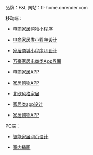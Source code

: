 品牌：F&L
网站：fl-home.onrender.com

移动端：
- [电商家居购物小程序](https://js.design/community?category=detail&type=resource&id=62c69466928443d7c7981481)
- [电商家居类小程序设计](https://js.design/community?category=detail&type=resource&id=6145bfa54eb22792005f7929)
- [家居商城小程序UI设计](https://js.design/community?category=detail&type=resource&id=62e8c7f80dee15624361d160)
- [万豪家居电商类App界面](https://js.design/community?category=detail&type=resource&id=622952430b96c773da594d90)
- [电商家居APP](https://js.design/community?category=detail&type=resource&id=62c92cecc1e8d2aa50075bad)
- [家居购物APP](https://js.design/community?category=detail&type=resource&id=62eb9bcc68d84c09bc344b80)
- [北欧风格家居](https://js.design/community?category=detail&type=resource&id=6257b9ff8511c9677c84541c)


- [家居类app设计](https://pixso.cn/community/file/r5fLCv4VuNX3noC8uQjsjQ)

- [家居购物APP](https://mastergo.com/community/resource/290?from=card)


PC端：
- [智能家居网页设计](https://js.design/community?category=detail&type=resource&id=62e1f8d0b5848cc7f1c751ea)



- [室内插画](https://js.design/community?category=detail&type=resource&id=6284964200c8738c198d2e6a)